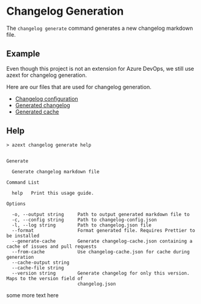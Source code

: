 # Changelog Generation

The `changelog generate` command generates a new changelog markdown file.

## Example

Even though this project is not an extension for Azure DevOps, we still use azext for changelog generation.

Here are our files that are used for changelog generation.

- [Changelog configuration](../../.azext/changelog-config.json)
- [Generated changelog](../CHANGELOG.md)
- [Generated cache](../../.azext/changelog-cache.json)

## Help

```text
> azext changelog generate help
```

[//]: # "#help-definition[command=changelog,generate,help]"

```text

Generate

  Generate changelog markdown file

Command List

  help   Print this usage guide.

Options

  -o, --output string     Path to output generated markdown file to
  -c, --config string     Path to changelog-config.json
  -l, --log string        Path to changelog.json file
  --format                Format generated file. Requires Prettier to be installed
  --generate-cache        Generate changelog-cache.json containing a cache of issues and pull requests
  --from-cache            Use changelog-cache.json for cache during generation
  --cache-output string
  --cache-file string
  --version string        Generate changelog for only this version. Maps to the version field of
                          changelog.json

```

[//]: # "#help-definition[end]"

some more text here
